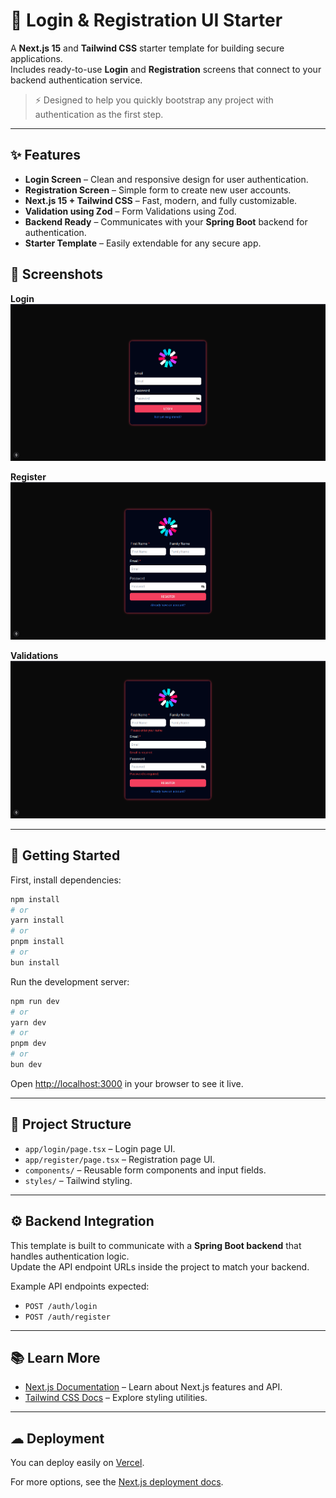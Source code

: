 # 🔐 Login & Registration UI Starter

A **Next.js 15** and **Tailwind CSS** starter template for building secure applications.  
Includes ready-to-use **Login** and **Registration** screens that connect to your backend authentication service.

> ⚡ Designed to help you quickly bootstrap any project with authentication as the first step.

---

## ✨ Features

- **Login Screen** – Clean and responsive design for user authentication.
- **Registration Screen** – Simple form to create new user accounts.
- **Next.js 15 + Tailwind CSS** – Fast, modern, and fully customizable.
- **Validation using Zod** – Form Validations using Zod.
- **Backend Ready** – Communicates with your **Spring Boot** backend for authentication.
- **Starter Template** – Easily extendable for any secure app.

## 📸 Screenshots

**Login**
![Login Screenshot](./screenshots/login.png)

**Register**
![Register Screenshot](./screenshots/register.png)

**Validations**
![Validations Screenshot](./screenshots/validations.png)

---

## 🚀 Getting Started

First, install dependencies:

```bash
npm install
# or
yarn install
# or
pnpm install
# or
bun install
```

Run the development server:

```bash
npm run dev
# or
yarn dev
# or
pnpm dev
# or
bun dev
```

Open [http://localhost:3000](http://localhost:3000) in your browser to see it live.

---

## 📂 Project Structure

- `app/login/page.tsx` – Login page UI.
- `app/register/page.tsx` – Registration page UI.
- `components/` – Reusable form components and input fields.
- `styles/` – Tailwind styling.

---

## ⚙️ Backend Integration

This template is built to communicate with a **Spring Boot backend** that handles authentication logic.  
Update the API endpoint URLs inside the project to match your backend.

Example API endpoints expected:

- `POST /auth/login`
- `POST /auth/register`

---

## 📚 Learn More

- [Next.js Documentation](https://nextjs.org/docs) – Learn about Next.js features and API.
- [Tailwind CSS Docs](https://tailwindcss.com/docs) – Explore styling utilities.

---

## ☁ Deployment

You can deploy easily on [Vercel](https://vercel.com/new?utm_medium=default-template&filter=next.js&utm_source=create-next-app).

For more options, see the [Next.js deployment docs](https://nextjs.org/docs/app/building-your-application/deploying).
